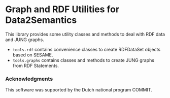 # Graph and RDF Utilities for Data2Semantics

This library provides some utility classes and methods to deal with RDF data and JUNG graphs.

- `tools.rdf` contains convenience classes to create RDFDataSet objects based on SESAME.
- `tools.graphs` contains classes and methods to create JUNG graphs from RDF Statements.
 
### Acknowledgments
This software was supported by the Dutch national program COMMIT.

